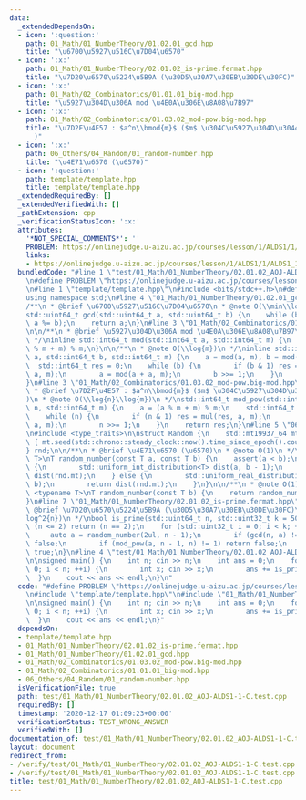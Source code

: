 ```yaml
---
data:
  _extendedDependsOn:
  - icon: ':question:'
    path: 01_Math/01_NumberTheory/01.02.01_gcd.hpp
    title: "\u6700\u5927\u516C\u7D04\u6570"
  - icon: ':x:'
    path: 01_Math/01_NumberTheory/02.01.02_is-prime.fermat.hpp
    title: "\u7D20\u6570\u5224\u5B9A (\u30D5\u30A7\u30EB\u30DE\u30FC)"
  - icon: ':x:'
    path: 01_Math/02_Combinatorics/01.01.01_big-mod.hpp
    title: "\u5927\u304D\u306A mod \u4E0A\u306E\u8A08\u7B97"
  - icon: ':x:'
    path: 01_Math/02_Combinatorics/01.03.02_mod-pow.big-mod.hpp
    title: "\u7D2F\u4E57 : $a^n\\bmod{m}$ ($m$ \u304C\u5927\u304D\u3044\u5834\u5408\
      )"
  - icon: ':x:'
    path: 06_Others/04_Random/01_random-number.hpp
    title: "\u4E71\u6570 (\u6570)"
  - icon: ':question:'
    path: template/template.hpp
    title: template/template.hpp
  _extendedRequiredBy: []
  _extendedVerifiedWith: []
  _pathExtension: cpp
  _verificationStatusIcon: ':x:'
  attributes:
    '*NOT_SPECIAL_COMMENTS*': ''
    PROBLEM: https://onlinejudge.u-aizu.ac.jp/courses/lesson/1/ALDS1/1/ALDS1_1_C
    links:
    - https://onlinejudge.u-aizu.ac.jp/courses/lesson/1/ALDS1/1/ALDS1_1_C
  bundledCode: "#line 1 \"test/01_Math/01_NumberTheory/02.01.02_AOJ-ALDS1-1-C.test.cpp\"\
    \n#define PROBLEM \"https://onlinejudge.u-aizu.ac.jp/courses/lesson/1/ALDS1/1/ALDS1_1_C\"\
    \n#line 1 \"template/template.hpp\"\n#include <bits/stdc++.h>\n#define int int64_t\n\
    using namespace std;\n#line 4 \"01_Math/01_NumberTheory/01.02.01_gcd.hpp\"\n\n\
    /**\n * @brief \u6700\u5927\u516C\u7D04\u6570\n * @note O(\\min\\log(a,b))\n */\n\
    std::uint64_t gcd(std::uint64_t a, std::uint64_t b) {\n    while (b) std::swap(b,\
    \ a %= b);\n    return a;\n}\n#line 3 \"01_Math/02_Combinatorics/01.01.01_big-mod.hpp\"\
    \n\n/**\n * @brief \u5927\u304D\u306A mod \u4E0A\u306E\u8A08\u7B97\n * @note O(1)\n\
    \ */\ninline std::int64_t mod(std::int64_t a, std::int64_t m) {\n    return (a\
    \ % m + m) % m;\n}\n\n/**\n * @note O(\\log{m})\n */\ninline std::int64_t mul(std::int64_t\
    \ a, std::int64_t b, std::int64_t m) {\n    a = mod(a, m), b = mod(b, m);\n  \
    \  std::int64_t res = 0;\n    while (b) {\n        if (b & 1) res = mod(res +\
    \ a, m);\n        a = mod(a + a, m);\n        b >>= 1;\n    }\n    return res;\n\
    }\n#line 3 \"01_Math/02_Combinatorics/01.03.02_mod-pow.big-mod.hpp\"\n\n/**\n\
    \ * @brief \u7D2F\u4E57 : $a^n\\bmod{m}$ ($m$ \u304C\u5927\u304D\u3044\u5834\u5408\
    )\n * @note O(\\log{n}\\log{m})\n */\nstd::int64_t mod_pow(std::int64_t a, std::int64_t\
    \ n, std::int64_t m) {\n    a = (a % m + m) % m;\n    std::int64_t res = 1;\n\
    \    while (n) {\n        if (n & 1) res = mul(res, a, m);\n        a = mul(a,\
    \ a, m);\n        n >>= 1;\n    }\n    return res;\n}\n#line 5 \"06_Others/04_Random/01_random-number.hpp\"\
    \n#include <type_traits>\n\nstruct Random {\n    std::mt19937_64 mt;\n    Random()\
    \ { mt.seed(std::chrono::steady_clock::now().time_since_epoch().count()); }\n\
    } rnd;\n\n/**\n * @brief \u4E71\u6570 (\u6570)\n * @note O(1)\n */\ntemplate <typename\
    \ T>\nT random_number(const T a, const T b) {\n    assert(a < b);\n    if (std::is_integral<T>::value)\
    \ {\n        std::uniform_int_distribution<T> dist(a, b - 1);\n        return\
    \ dist(rnd.mt);\n    } else {\n        std::uniform_real_distribution<> dist(a,\
    \ b);\n        return dist(rnd.mt);\n    }\n}\n\n/**\n * @note O(1)\n */\ntemplate\
    \ <typename T>\nT random_number(const T b) {\n    return random_number(T(0), b);\n\
    }\n#line 7 \"01_Math/01_NumberTheory/02.01.02_is-prime.fermat.hpp\"\n\n/**\n *\
    \ @brief \u7D20\u6570\u5224\u5B9A (\u30D5\u30A7\u30EB\u30DE\u30FC)\n * @note O(k\\\
    log^2{n})\n */\nbool is_prime(std::uint64_t n, std::uint32_t k = 50) {\n    if\
    \ (n <= 2) return (n == 2);\n    for (std::uint32_t i = 0; i < k; ++i) {\n   \
    \     auto a = random_number(2ul, n - 1);\n        if (gcd(n, a) != 1) return\
    \ false;\n        if (mod_pow(a, n - 1, n) != 1) return false;\n    }\n    return\
    \ true;\n}\n#line 4 \"test/01_Math/01_NumberTheory/02.01.02_AOJ-ALDS1-1-C.test.cpp\"\
    \n\nsigned main() {\n    int n; cin >> n;\n    int ans = 0;\n    for (int i =\
    \ 0; i < n; ++i) {\n        int x; cin >> x;\n        ans += is_prime(x);\n  \
    \  }\n    cout << ans << endl;\n}\n"
  code: "#define PROBLEM \"https://onlinejudge.u-aizu.ac.jp/courses/lesson/1/ALDS1/1/ALDS1_1_C\"\
    \n#include \"template/template.hpp\"\n#include \"01_Math/01_NumberTheory/02.01.02_is-prime.fermat.hpp\"\
    \n\nsigned main() {\n    int n; cin >> n;\n    int ans = 0;\n    for (int i =\
    \ 0; i < n; ++i) {\n        int x; cin >> x;\n        ans += is_prime(x);\n  \
    \  }\n    cout << ans << endl;\n}"
  dependsOn:
  - template/template.hpp
  - 01_Math/01_NumberTheory/02.01.02_is-prime.fermat.hpp
  - 01_Math/01_NumberTheory/01.02.01_gcd.hpp
  - 01_Math/02_Combinatorics/01.03.02_mod-pow.big-mod.hpp
  - 01_Math/02_Combinatorics/01.01.01_big-mod.hpp
  - 06_Others/04_Random/01_random-number.hpp
  isVerificationFile: true
  path: test/01_Math/01_NumberTheory/02.01.02_AOJ-ALDS1-1-C.test.cpp
  requiredBy: []
  timestamp: '2020-12-17 01:09:23+00:00'
  verificationStatus: TEST_WRONG_ANSWER
  verifiedWith: []
documentation_of: test/01_Math/01_NumberTheory/02.01.02_AOJ-ALDS1-1-C.test.cpp
layout: document
redirect_from:
- /verify/test/01_Math/01_NumberTheory/02.01.02_AOJ-ALDS1-1-C.test.cpp
- /verify/test/01_Math/01_NumberTheory/02.01.02_AOJ-ALDS1-1-C.test.cpp.html
title: test/01_Math/01_NumberTheory/02.01.02_AOJ-ALDS1-1-C.test.cpp
---
```

